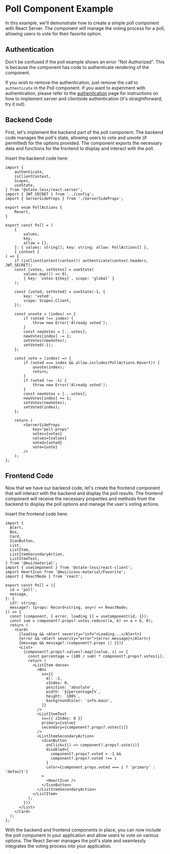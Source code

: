 
# Poll Component Example

In this example, we'll demonstrate how to create a simple poll component with React Server. The component will manage the voting process for a poll, allowing users to vote for their favorite option.

## Authentication

Don't be confused if the poll example shows an error "Not Authorized". This is because the component has code to authenticate rendering of the component. 

If you wish to remove the authentication, just remove the call to `authenticate` in the Poll component. 
If you want to experiment with authentication, please refer to the [authentication](/authentication) page for instructions on how to implement server and clientside authentication (it's straightforward, try it out).

## Backend Code

First, let's implement the backend part of the poll component. The backend code manages the poll's state, allowing users to vote and unvote (if permitted) for the options provided. The component exports the necessary data and functions for the frontend to display and interact with the poll.

Insert the backend code here:

```tsx
import {
    authenticate,
    isClientContext,
    Scopes,
    useState,
} from '@state-less/react-server';
import { JWT_SECRET } from '../config';
import { ServerSideProps } from './ServerSideProps';

export enum PollActions {
    Revert,
}

export const Poll = (
    {
        values,
        key,
        allow = [],
    }: { values: string[]; key: string; allow: PollActions[] },
    { context }
) => {
    if (isClientContext(context)) authenticate(context.headers, JWT_SECRET);
    const [votes, setVotes] = useState(
        values.map(() => 0),
        { key: `votes-${key}`, scope: 'global' }
    );

    const [voted, setVoted] = useState(-1, {
        key: 'voted',
        scope: Scopes.Client,
    });

    const unvote = (index) => {
        if (voted !== index) {
            throw new Error('Already voted');
        }
        const newVotes = [...votes];
        newVotes[index] -= 1;
        setVotes(newVotes);
        setVoted(-1);
    };

    const vote = (index) => {
        if (voted === index && allow.includes(PollActions.Revert)) {
            unvote(index);
            return;
        }
        if (voted !== -1) {
            throw new Error('Already voted');
        }
        const newVotes = [...votes];
        newVotes[index] += 1;
        setVotes(newVotes);
        setVoted(index);
    };

    return (
        <ServerSideProps
            key="poll-props"
            votes={votes}
            values={values}
            voted={voted}
            vote={vote}
        />
    );
};
```

## Frontend Code

Now that we have our backend code, let's create the frontend component that will interact with the backend and display the poll results. The frontend component will receive the necessary properties and methods from the backend to display the poll options and manage the user's voting actions.

Insert the frontend code here:

```tsx
import {
  Alert,
  Box,
  Card,
  IconButton,
  List,
  ListItem,
  ListItemSecondaryAction,
  ListItemText,
} from '@mui/material';
import { useComponent } from '@state-less/react-client';
import HeartIcon from '@mui/icons-material/Favorite';
import { ReactNode } from 'react';

export const Poll = ({
  id = 'poll',
  message,
}: {
  id?: string;
  message?: (props: Record<string, any>) => ReactNode;
}) => {
  const [component, { error, loading }] = useComponent(id, {});
  const sum = component?.props?.votes.reduce((a, b) => a + b, 0);
  return (
    <Card>
      {loading && <Alert severity="info">Loading...</Alert>}
      {error && <Alert severity="error">{error.message}</Alert>}
      {message && message?.(component?.props || {})}
      <List>
        {component?.props?.values?.map((value, i) => {
          const percentage = (100 / sum) * component?.props?.votes[i];
          return (
            <ListItem dense>
              <Box
                sx={{
                  ml: -2,
                  zIndex: 0,
                  position: 'absolute',
                  width: `${percentage}%`,
                  height: `100%`,
                  backgroundColor: 'info.main',
                }}
              />
              <ListItemText
                sx={{ zIndex: 0 }}
                primary={value}
                secondary={component?.props?.votes[i]}
              />
              <ListItemSecondaryAction>
                <IconButton
                  onClick={() => component?.props?.vote(i)}
                  disabled={
                    component?.props?.voted > -1 &&
                    component?.props?.voted !== i
                  }
                  color={component.props.voted === i ? 'primary' : 'default'}
                >
                  <HeartIcon />
                </IconButton>
              </ListItemSecondaryAction>
            </ListItem>
          );
        })}
      </List>
    </Card>
  );
};
```

With the backend and frontend components in place, you can now include the poll component in your application and allow users to vote on various options. The React Server manages the poll's state and seamlessly integrates the voting process into your application.